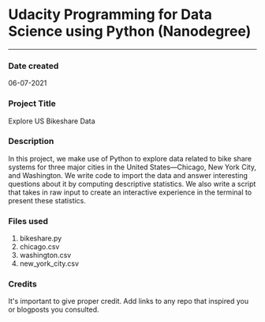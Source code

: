 # Udacity Programming for Data Science using Python (Nanodegree)

---

### Date created
06-07-2021

### Project Title
Explore US Bikeshare Data

### Description
In this project, we make use of Python to explore data related to bike share systems for three major cities in the United States—Chicago, New York City, and Washington. We write code to import the data and answer interesting questions about it by computing descriptive statistics. We also write a script that takes in raw input to create an interactive experience in the terminal to present these statistics.

### Files used
1. bikeshare.py
2. chicago.csv
3. washington.csv
4. new_york_city.csv

### Credits
It's important to give proper credit. Add links to any repo that inspired you or blogposts you consulted.

